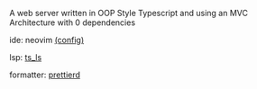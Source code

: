 A web server written in OOP Style Typescript and using an MVC Architecture with 0 dependencies

ide: neovim [(config)](https://github.com/nicyuvi/nvim-astro-yuvi)

lsp: [ts_ls](https://github.com/typescript-language-server/typescript-language-server)

formatter: [prettierd](https://github.com/fsouza/prettierd)

